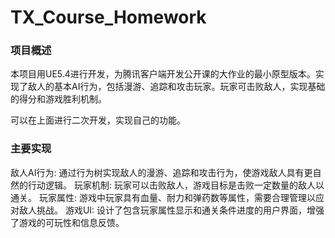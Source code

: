 # TX_Course_Homework

### 项目概述
本项目用UE5.4进行开发，为腾讯客户端开发公开课的大作业的最小原型版本。实现了敌人的基本AI行为，包括漫游、追踪和攻击玩家。玩家可击败敌人，实现基础的得分和游戏胜利机制。

可以在上面进行二次开发，实现自己的功能。


### 主要实现
敌人AI行为: 通过行为树实现敌人的漫游、追踪和攻击行为，使游戏敌人具有更自然的行动逻辑。
玩家机制: 玩家可以击败敌人，游戏目标是击败一定数量的敌人以通关。
玩家属性: 游戏中玩家具有血量、耐力和弹药数等属性，需要合理管理以应对敌人挑战。
游戏UI: 设计了包含玩家属性显示和通关条件进度的用户界面，增强了游戏的可玩性和信息反馈。
